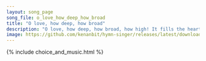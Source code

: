 ```yaml
---
layout: song_page
song_file: o_love_how_deep_how_broad
title: "O love, how deep, how broad"
description: "O love, how deep, how broad, how high! It fills the heart with ecstasy, that God, the Son of God, should take our mortal form for mortals' sake.  For ... english christian 4part"
image: https://github.com/kenanbit/hymn-singer/releases/latest/download/o_love_how_deep_how_broad-trad.png
---
```


{% include choice_and_music.html %}